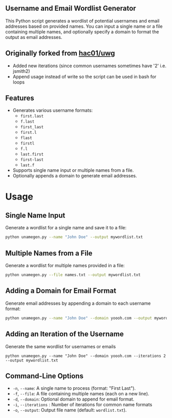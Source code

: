## Username and Email Wordlist Generator

This Python script generates a wordlist of potential usernames and email addresses based on provided names. You can input a single name or a file containing multiple names, and optionally specify a domain to format the output as email addresses.

## Originally forked from [hac01/uwg](https://github.com/hac01/uwg)

- Added new iterations (since common usernames sometimes have '2' i.e. jsmith2)
- Append usage instead of write so the script can be used in bash for loops

## Features

- Generates various username formats:
  - `first.last`
  - `f.last`
  - `first_last`
  - `first.l`
  - `flast`
  - `firstl`
  - `f.l`
  - `last.first`
  - `first-last`
  - `last.f`
- Supports single name input or multiple names from a file.
- Optionally appends a domain to generate email addresses.


# Usage
## Single Name Input
Generate a wordlist for a single name and save it to a file:

```bash
python unamegen.py --name "John Doe" --output mywordlist.txt
```
## Multiple Names from a File
Generate a wordlist for multiple names provided in a file:

```bash
python unamegen.py --file names.txt --output mywordlist.txt
```
## Adding a Domain for Email Format
Generate email addresses by appending a domain to each username format:

```bash
python unamegen.py --name "John Doe" --domain yoooh.com --output mywordlist.txt
```

## Adding an Iteration of the Username
Generate the same wordlist for usernames or emails 

```
python unamegen.py --name "John Doe" --domain yoooh.com --iterations 2 --output mywordlist.txt
```

## Command-Line Options
- `-n`, `--name`: A single name to process (format: "First Last").
- `-f`, `--file`: A file containing multiple names (each on a new line).
- `-d`, `--domain`: Optional domain to append for email format.
- `-i`, `--iterations` : Number of iterations for common name formats
- `-o`, `--output`: Output file name (default: `wordlist.txt`).
